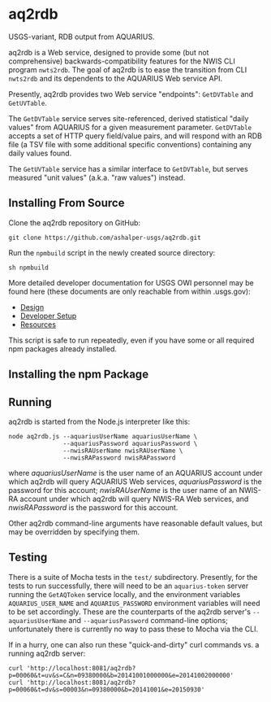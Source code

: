# aq2rdb
USGS-variant, RDB output from AQUARIUS.

aq2rdb is a Web service, designed to provide some (but not comprehensive) backwards-compatibility features for the NWIS CLI program `nwts2rdb`. The goal of aq2rdb is to ease the transition from CLI `nwts2rdb` and its dependents to the AQUARIUS Web service API.

Presently, aq2rdb provides two Web service "endpoints": `GetDVTable` and `GetUVTable`.

The `GetDVTable` service serves site-referenced, derived statistical "daily values" from AQUARIUS for a given measurement parameter. `GetDVTable` accepts a set of HTTP query field/value pairs, and will respond with an RDB file (a TSV file with some additional specific conventions) containing any daily values found.

The `GetUVTable` service has a similar interface to `GetDVTable`, but serves measured "unit values" (a.k.a. "raw values") instead.

## Installing From Source
Clone the aq2rdb repository on GitHub:

    git clone https://github.com/ashalper-usgs/aq2rdb.git

Run the `npmbuild` script in the newly created source directory:

    sh npmbuild
    
More detailed developer documentation for USGS OWI personnel may be found here (these documents are only reachable from within .usgs.gov):

*   [Design](https://docs.google.com/document/d/17heoV1JcO2eelmZlFRtLUnQ8yTycJ39iQd1lmRwG1yI/edit?usp=sharing)
*   [Developer Setup](https://docs.google.com/document/d/145lo4iWWcJDojVt7ZWq0OnT1sF-VQ8oSX9hpApyJDg8/edit?usp=sharing)
*   [Resources](https://docs.google.com/document/d/1bBhwi8VfdjuLIkXlgVAMQQi7TRY6BiGjfVEU5bctrhA/edit?usp=sharing)

This script is safe to run repeatedly, even if you have some or all required npm packages already installed.

## Installing the npm Package

## Running
aq2rdb is started from the Node.js interpreter like this:

    node aq2rdb.js --aquariusUserName aquariusUserName \
                   --aquariusPassword aquariusPassword \
                   --nwisRAUserName nwisRAUserName \
                   --nwisRAPassword nwisRAPassword

where *aquariusUserName* is the user name of an AQUARIUS account under
which aq2rdb will query AQUARIUS Web services, *aquariusPassword* is
the password for this account; *nwisRAUserName* is the user name of an
NWIS-RA account under which aq2rdb will query NWIS-RA Web services,
and *nwisRAPassword* is the password for this account.

Other aq2rdb command-line arguments have reasonable default values,
but may be overridden by specifying them.

## Testing
There is a suite of Mocha tests in the `test/` subdirectory. Presently, for the tests to run successfully, there will need to be an `aquarius-token` server running the `GetAQToken` service locally, and the environment variables `AQUARIUS_USER_NAME` and `AQUARIUS_PASSWORD` environment variables will need to be set accordingly. These are the counterparts of the aq2rdb server's `--aquariusUserName` and `--aquariusPassword` command-line options; unfortunately there is currently no way to pass these to Mocha via the CLI.

If in a hurry, one can also run these "quick-and-dirty" curl commands vs. a running aq2rdb server:

    curl 'http://localhost:8081/aq2rdb?p=00060&t=uv&s=C&n=09380000&b=20141001000000&e=20141002000000'
    curl 'http://localhost:8081/aq2rdb?p=00060&t=dv&s=00003&n=09380000&b=20141001&e=20150930'
